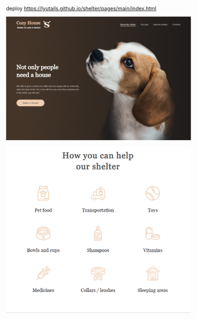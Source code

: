 deploy https://lyutails.github.io/shelter/pages/main/index.html

![shelter hero screen](./shelter_hero_screen.PNG)

![shelter icons anims](./shelter_icons_anim.gif)
